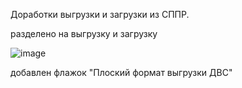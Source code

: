Доработки выгрузки и загрузки из СППР.

разделено на выгрузку и загрузку 

![image](https://user-images.githubusercontent.com/5235515/118669626-938d0180-b7fe-11eb-8715-13ea1aab7ac3.png)

добавлен флажок "Плоский формат выгрузки ДВС"
